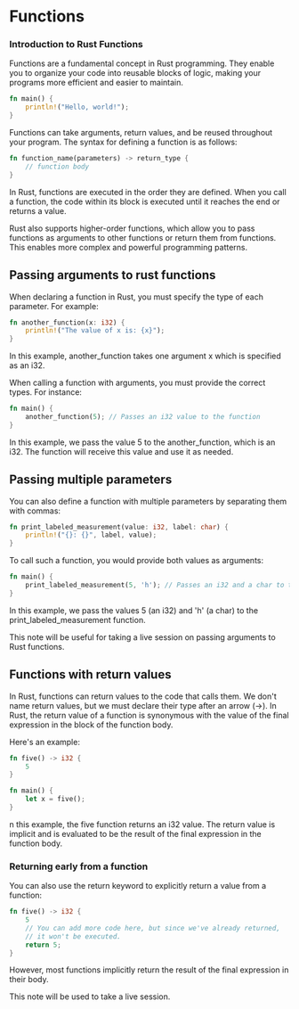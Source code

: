 # Functions
### Introduction to Rust Functions
Functions are a fundamental concept in Rust programming.
They enable you to organize your code into reusable blocks of logic,
making your programs more efficient and easier to maintain.

```rust
fn main() {
    println!("Hello, world!");
}
```
Functions can take arguments, return values, and be reused throughout
your program. The syntax for defining a function is as follows:

```rust
fn function_name(parameters) -> return_type {
    // function body
}
```
In Rust, functions are executed in the order they are defined.
When you call a function, the code within its block is executed
until it reaches the end or returns a value.

Rust also supports higher-order functions, which allow you to pass functions
as arguments to other functions or return them from functions. This enables
more complex and powerful programming patterns.

## Passing arguments to rust functions

When declaring a function in Rust, you must specify the type of each parameter. For example:
```rust
fn another_function(x: i32) {
    println!("The value of x is: {x}");
}
```
In this example, another_function takes one argument x which is specified as an i32.

When calling a function with arguments, you must provide the correct types. For instance:
```rust
fn main() {
    another_function(5); // Passes an i32 value to the function
}
```

In this example, we pass the value 5 to the another_function, which is an i32. The function will receive this value and use it as needed.

## Passing multiple parameters

You can also define a function with multiple parameters by separating them with commas:

```rust
fn print_labeled_measurement(value: i32, label: char) {
    println!("{}: {}", label, value);
}
```

To call such a function, you would provide both values as arguments:
```rust
fn main() {
    print_labeled_measurement(5, 'h'); // Passes an i32 and a char to the function
}
```
In this example, we pass the values 5 (an i32) and 'h' (a char) to the print_labeled_measurement function.

This note will be useful for taking a live session on passing arguments to Rust functions.

## Functions with return values

In Rust, functions can return values to the code that calls them. We don't name return values, but we must declare their type after an arrow (->). In Rust, the return value of a function is synonymous with the value of the final expression in the block of the function body.

Here's an example:

```rust
fn five() -> i32 {
    5
}

fn main() {
    let x = five();
}
```

n this example, the five function returns an i32 value. The return value is implicit and is evaluated to be the result of the final expression in the function body.

### Returning early from a function

You can also use the return keyword to explicitly return a value from a function:

```rust
fn five() -> i32 {
    5
    // You can add more code here, but since we've already returned,
    // it won't be executed.
    return 5;
}
```
However, most functions implicitly return the result of the final expression in their body.

This note will be used to take a live session.